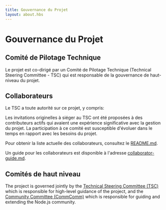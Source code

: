 ```yaml
---
title: Gouvernance du Projet
layout: about.hbs
---
```


# Gouvernance du Projet

## Comité de Pilotage Technique

Le projet est co-dirigé par un Comité de Pilotage Technique (Technical Steering Committee - TSC) qui est responsable de la gouvernance de haut-niveau du projet.

## Collaborateurs

Le TSC a toute autorité sur ce projet, y compris:

Les invitations originelles à siéger au TSC ont été proposées à des contributeurs actifs qui avaient une expérience significative avec la gestion du projet. La participation à ce comité est susceptible d'évoluer dans le temps en rapport avec les besoins du projet.

Pour obtenir la liste actuelle des collaborateurs, consultez le  [README.md][].

Un guide pour les collaborateurs est disponible à l'adresse [collaborator-guide.md][].

## Comités de haut niveau

The project is governed jointly by the [Technical Steering Committee (TSC)][] which is responsible for high-level guidance of the project, and the [Community Committee (CommComm)][] which is responsible for guiding and extending the Node.js community.

[collaborator-guide.md]: https://github.com/nodejs/node/blob/main/doc/contributing/collaborator-guide.md
[Community Committee (CommComm)]: https://github.com/nodejs/community-committee/blob/master/Community-Committee-Charter.md
[README.md]: https://github.com/nodejs/node/blob/main/README.md#current-project-team-members
[Technical Steering Committee (TSC)]: https://github.com/nodejs/TSC/blob/master/TSC-Charter.md
